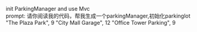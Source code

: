 init ParkingManager and use Mvc  
prompt:
请你阅读我的代码，帮我生成一个parkingManager,初始化parkinglot "The Plaza Park", 9 "City Mall Garage", 12 "Office Tower Parking", 9